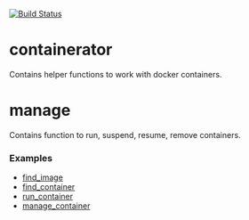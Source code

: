 [![Build Status](https://travis-ci.org/DmitryBogomolov/containerator.svg?branch=master)](https://travis-ci.org/DmitryBogomolov/containerator)

# containerator

Contains helper functions to work with docker containers.

# manage

Contains function to run, suspend, resume, remove containers.

### Examples

- [find_image](./examples/find_image/README.md)
- [find_container](./examples/find_container/README.md)
- [run_container](./examples/run_container/README.md)
- [manage_container](./examples/manage_container/README.md)
